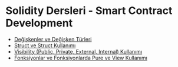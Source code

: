 # Solidity Dersleri - Smart Contract Development

- [Değişkenler ve Değişken Türleri](https://github.com/erelcolak/solidity-tutorials/tree/main/01-variables)
- [Struct ve Struct Kullanımı](https://github.com/erelcolak/solidity-tutorials/tree/main/02-structs)
- [Visibility (Public, Private, External, Internal) Kullanımı](https://github.com/erelcolak/solidity-tutorials/tree/main/03-visibility)
- [Fonksiyonlar ve Fonksiyonlarda Pure ve View Kullanımı](https://github.com/erelcolak/solidity-tutorials/tree/main/04-functions)
